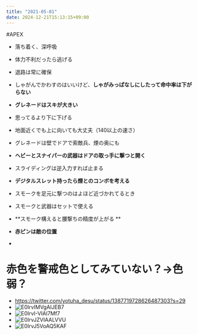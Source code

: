 ```yaml
---
title: "2021-05-01"
date: 2024-12-21T15:13:15+09:00
---
```

#APEX

- 落ち着く、深呼吸
- 体力不利だったら逃げる
- 退路は常に確保
- しゃがんでかわすのはいいけど、**しゃがみっぱなしにしたって命中率は下がらない**
- **グレネードはスキが大きい**
- 思ってるより下に下げる
- 地面近くでも上に向いても大丈夫（140以上の速さ）

- グレネードは壁でドアで索敵兵、煙の奥にも
- **ヘビーとスナイパーの武器はドアの取っ手に撃つと開く**
- スライディングは逆入力すれば止まる
- **デジタルスレット持ったら煙とのコンボを考える**
- スモークを足元に撃つのはよほど近づかれてるとき
- スモークと武器はセットで使える
- **スモーク構えると腰撃ちの精度が上がる
**

- **赤ピンは敵の位置**
-
# 赤色を警戒色としてみていない？→色弱？

- https://twitter.com/yotuha_desu/status/1387719728626487303?s=29
- ![E0IrvIMVgAIJEB7](../Main/E0IrvIMVgAIJEB7.jpg)
- ![E0IrvI-VIAI7Mf7](../Main/E0IrvI-VIAI7Mf7.jpg)
- ![E0IrvJZVIAALVVU](../Main/E0IrvJZVIAALVVU.jpg)
- ![E0IrvJ5VoAQ5KAF](../Main/E0IrvJ5VoAQ5KAF.jpg)
